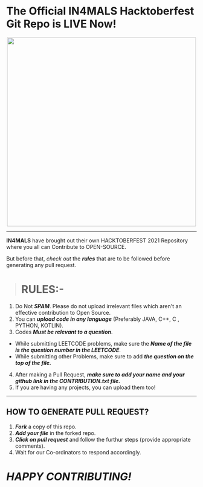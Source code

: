 # The Official IN4MALS Hacktoberfest Git Repo is LIVE Now!

<p align="center">
<img src="https://github.com/io-xception/HacktoberFest2021_IN4MALS/blob/main/Base_Repo/logo-hacktoberfest-full.f42e3b1.svg" width="500" height="500" />
</p>

---

**IN4MALS** have brought out their own HACKTOBERFEST 2021 Repository where you all can Contribute to OPEN-SOURCE. 

But before that, *check out* the ***rules*** that are to be followed before generating any pull request.

> <h1> RULES:-</h1>


1. Do Not ***SPAM***. Please do not upload irrelevant files which aren't an effective contribution to Open Source.
2. You can ***upload code in any language*** (Preferably JAVA, C++, C , PYTHON, KOTLIN).
3. Codes ***Must be relevant to a question***. 
  - While submitting LEETCODE problems, make sure the ***Name of the file is the question number in the LEETCODE***.
  - While submitting other Problems, make sure to add ***the question on the top of the file.***
4. After making a Pull Request, ***make sure to add your name and your github link in the CONTRIBUTION.txt file.***
5. If you are having any projects, you can upload them too! 

---

## HOW TO GENERATE PULL REQUEST?
  1. ***Fork*** a copy of this repo.
  2. ***Add your file*** in the forked repo.
  3. ***Click on pull request*** and follow the furthur steps (provide appropriate comments).
  4. Wait for our Co-ordinators to respond accordingly.

# ***HAPPY CONTRIBUTING!***




